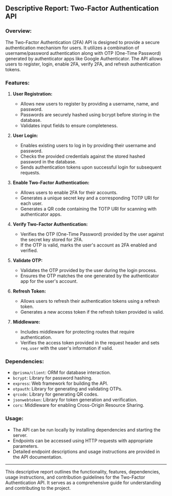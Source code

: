 ## Descriptive Report: Two-Factor Authentication API

### Overview:

The Two-Factor Authentication (2FA) API is designed to provide a secure authentication mechanism for users. It utilizes a combination of username/password authentication along with OTP (One-Time Password) generated by authenticator apps like Google Authenticator. The API allows users to register, login, enable 2FA, verify 2FA, and refresh authentication tokens.

### Features:

1. **User Registration:**

   - Allows new users to register by providing a username, name, and password.
   - Passwords are securely hashed using bcrypt before storing in the database.
   - Validates input fields to ensure completeness.

2. **User Login:**

   - Enables existing users to log in by providing their username and password.
   - Checks the provided credentials against the stored hashed password in the database.
   - Sends authentication tokens upon successful login for subsequent requests.

3. **Enable Two-Factor Authentication:**

   - Allows users to enable 2FA for their accounts.
   - Generates a unique secret key and a corresponding TOTP URI for each user.
   - Generates a QR code containing the TOTP URI for scanning with authenticator apps.

4. **Verify Two-Factor Authentication:**

   - Verifies the OTP (One-Time Password) provided by the user against the secret key stored for 2FA.
   - If the OTP is valid, marks the user's account as 2FA enabled and verified.

5. **Validate OTP:**

   - Validates the OTP provided by the user during the login process.
   - Ensures the OTP matches the one generated by the authenticator app for the user's account.

6. **Refresh Token:**

   - Allows users to refresh their authentication tokens using a refresh token.
   - Generates a new access token if the refresh token provided is valid.

7. **Middleware:**
   - Includes middleware for protecting routes that require authentication.
   - Verifies the access token provided in the request header and sets `req.user` with the user's information if valid.

### Dependencies:

- `@prisma/client`: ORM for database interaction.
- `bcrypt`: Library for password hashing.
- `express`: Web framework for building the API.
- `otpauth`: Library for generating and validating OTPs.
- `qrcode`: Library for generating QR codes.
- `jsonwebtoken`: Library for token generation and verification.
- `cors`: Middleware for enabling Cross-Origin Resource Sharing.

### Usage:

- The API can be run locally by installing dependencies and starting the server.
- Endpoints can be accessed using HTTP requests with appropriate parameters.
- Detailed endpoint descriptions and usage instructions are provided in the API documentation.

---

This descriptive report outlines the functionality, features, dependencies, usage instructions, and contribution guidelines for the Two-Factor Authentication API. It serves as a comprehensive guide for understanding and contributing to the project.
